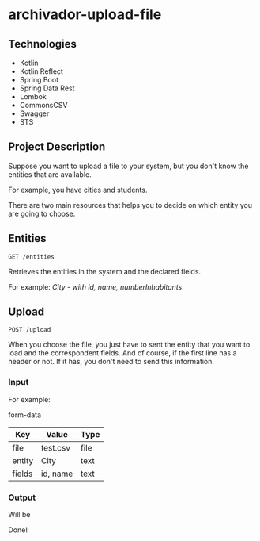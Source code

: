 # archivador-upload-file

## Technologies

- Kotlin
- Kotlin Reflect
- Spring Boot
- Spring Data Rest
- Lombok
- CommonsCSV
- Swagger
- STS

## Project Description

Suppose you want to upload a file to your system, but you don't know the entities that are available.

For example, you have cities and students.

There are two main resources that helps you to decide on which entity you are going to choose.

## Entities

```GET /entities```

Retrieves the entities in the system and the declared fields.
 
For example: *City - with id, name, numberInhabitants*

## Upload

```POST /upload``` 

When you choose the file, you just have to sent the entity that you want to load and the correspondent fields.
And of course, if the first line has a header or not. If it has, you don't need to send this information.

### Input

For example:

form-data

| Key           | Value         | Type          |
| ------------- | ------------- | ------------- |
| file          | test.csv      | file          |
| entity        | City          | text          |
| fields        | id, name      | text          |

### Output

Will be 

Done!
